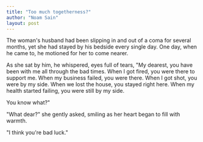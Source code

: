 ```yaml
---
title: "Too much togetherness?"
author: "Noam Sain"
layout: post
---
```


The woman's husband had been slipping in and out of a coma for several months, yet she had stayed by his bedside every single day. One day, when he came to, he motioned for her to come nearer.

As she sat by him, he whispered, eyes full of tears, "My dearest, you have been with me all through the bad times. When I got fired, you were there to support me. When my business failed, you were there. When I got shot, you were by my side. When we lost the house, you stayed right here. When my health started failing, you were still by my side.

You know what?"

"What dear?" she gently asked, smiling as her heart began to fill with warmth.

"I think you're bad luck."